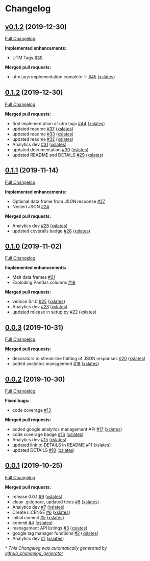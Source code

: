 # Changelog

## [v0.1.2](https://github.com/xslates/analytics/tree/v0.1.2) (2019-12-30)

[Full Changelog](https://github.com/xslates/analytics/compare/0.1.2...v0.1.2)

**Implemented enhancements:**

- UTM Tags [\#39](https://github.com/xslates/analytics/issues/39)

**Merged pull requests:**

- utm tags implementation complete ✨ [\#45](https://github.com/xslates/analytics/pull/45) ([xslates](https://github.com/xslates))

## [0.1.2](https://github.com/xslates/analytics/tree/0.1.2) (2019-12-30)

[Full Changelog](https://github.com/xslates/analytics/compare/0.1.1...0.1.2)

**Merged pull requests:**

- first implementation of utm tags [\#44](https://github.com/xslates/analytics/pull/44) ([xslates](https://github.com/xslates))
- updated readme [\#37](https://github.com/xslates/analytics/pull/37) ([xslates](https://github.com/xslates))
- updated readme [\#33](https://github.com/xslates/analytics/pull/33) ([xslates](https://github.com/xslates))
- updated readme [\#32](https://github.com/xslates/analytics/pull/32) ([xslates](https://github.com/xslates))
- Analytics dev [\#31](https://github.com/xslates/analytics/pull/31) ([xslates](https://github.com/xslates))
- updated documentation [\#30](https://github.com/xslates/analytics/pull/30) ([xslates](https://github.com/xslates))
- updated README and DETAILS [\#29](https://github.com/xslates/analytics/pull/29) ([xslates](https://github.com/xslates))

## [0.1.1](https://github.com/xslates/analytics/tree/0.1.1) (2019-11-14)

[Full Changelog](https://github.com/xslates/analytics/compare/0.1.0...0.1.1)

**Implemented enhancements:**

- Optional data frame from JSON response [\#27](https://github.com/xslates/analytics/issues/27)
- Nested JSON [\#24](https://github.com/xslates/analytics/issues/24)

**Merged pull requests:**

- Analytics dev [\#28](https://github.com/xslates/analytics/pull/28) ([xslates](https://github.com/xslates))
- updated coveralls badge [\#26](https://github.com/xslates/analytics/pull/26) ([xslates](https://github.com/xslates))

## [0.1.0](https://github.com/xslates/analytics/tree/0.1.0) (2019-11-02)

[Full Changelog](https://github.com/xslates/analytics/compare/0.0.3...0.1.0)

**Implemented enhancements:**

- Melt data frames [\#21](https://github.com/xslates/analytics/issues/21)
- Exploding Pandas columns [\#19](https://github.com/xslates/analytics/issues/19)

**Merged pull requests:**

- version 0.1.0 [\#25](https://github.com/xslates/analytics/pull/25) ([xslates](https://github.com/xslates))
- Analytics dev [\#23](https://github.com/xslates/analytics/pull/23) ([xslates](https://github.com/xslates))
- updated release in setup.py [\#22](https://github.com/xslates/analytics/pull/22) ([xslates](https://github.com/xslates))

## [0.0.3](https://github.com/xslates/analytics/tree/0.0.3) (2019-10-31)

[Full Changelog](https://github.com/xslates/analytics/compare/0.0.2...0.0.3)

**Merged pull requests:**

- decorators to streamline flatting of JSON responses [\#20](https://github.com/xslates/analytics/pull/20) ([xslates](https://github.com/xslates))
- added analytics management [\#18](https://github.com/xslates/analytics/pull/18) ([xslates](https://github.com/xslates))

## [0.0.2](https://github.com/xslates/analytics/tree/0.0.2) (2019-10-30)

[Full Changelog](https://github.com/xslates/analytics/compare/0.0.1...0.0.2)

**Fixed bugs:**

- code coverage [\#13](https://github.com/xslates/analytics/issues/13)

**Merged pull requests:**

- added google analytics management API [\#17](https://github.com/xslates/analytics/pull/17) ([xslates](https://github.com/xslates))
- code coverage badge [\#16](https://github.com/xslates/analytics/pull/16) ([xslates](https://github.com/xslates))
- Analytics dev [\#15](https://github.com/xslates/analytics/pull/15) ([xslates](https://github.com/xslates))
- updated link to DETAILS in README [\#11](https://github.com/xslates/analytics/pull/11) ([xslates](https://github.com/xslates))
- updated DETAILS [\#10](https://github.com/xslates/analytics/pull/10) ([xslates](https://github.com/xslates))

## [0.0.1](https://github.com/xslates/analytics/tree/0.0.1) (2019-10-25)

[Full Changelog](https://github.com/xslates/analytics/compare/adee80373d4d131c861c8f0ef4d714d7e0ab53ca...0.0.1)

**Merged pull requests:**

- release 0.0.1 [\#9](https://github.com/xslates/analytics/pull/9) ([xslates](https://github.com/xslates))
- clean .gitignore, updated tests [\#8](https://github.com/xslates/analytics/pull/8) ([xslates](https://github.com/xslates))
- Analytics dev [\#7](https://github.com/xslates/analytics/pull/7) ([xslates](https://github.com/xslates))
- Create LICENSE [\#6](https://github.com/xslates/analytics/pull/6) ([xslates](https://github.com/xslates))
- initial commit [\#5](https://github.com/xslates/analytics/pull/5) ([xslates](https://github.com/xslates))
- commit [\#4](https://github.com/xslates/analytics/pull/4) ([xslates](https://github.com/xslates))
- management API listings [\#3](https://github.com/xslates/analytics/pull/3) ([xslates](https://github.com/xslates))
- google tag manager functions [\#2](https://github.com/xslates/analytics/pull/2) ([xslates](https://github.com/xslates))
- Analytics dev [\#1](https://github.com/xslates/analytics/pull/1) ([xslates](https://github.com/xslates))



\* *This Changelog was automatically generated by [github_changelog_generator](https://github.com/github-changelog-generator/github-changelog-generator)*
